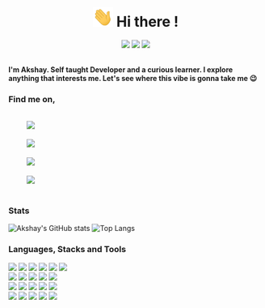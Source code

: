 <!-- Heading -->
 <h1 align="center"><img src="https://raw.githubusercontent.com/ABSphreak/ABSphreak/master/gifs/Hi.gif" width="40px" />&nbsp;Hi there !</h1>


<!-- Badges -->
<div align="center">
	<img src="https://img.shields.io/badge/%F0%9F%8E%B5%20MUSIC-always-blueviolet" />
	<img src="https://img.shields.io/badge/👨‍💻️coding__is-life-blueviolet" />
	<img src="https://gpvc.arturio.dev/akshayitzme"/>
</div>
<br/>
<!-- Paragraph -->
<p><b>I'm Akshay. Self taught Developer and a curious learner. I explore anything that interests me. Let's see where this vibe is gonna take me 😉  </b></p>

<!-- Contact -->
<h3>Find me on,</h3>
	<code>
	 <a href="https://t.me/coderitzme"><img src="https://www.freepnglogos.com/uploads/telegram-logo-png-0.png" width=30/></a>
	 </code>
	  &nbsp;
	<code>
	 <a href="https://instagram.com/akshayitzme"><img src="https://assets.stickpng.com/images/580b57fcd9996e24bc43c521.png" width=30/></a>
 </code>
 	  &nbsp;
	<code>
	 <a href="https://instagram.com/coderitzme"><img src="https://assets.stickpng.com/images/580b57fcd9996e24bc43c521.png" width=30/></a>
 </code>
 	  &nbsp;
	<code>
	 <a href="https://linkedin.com/in/akshayitzme"><img src="https://upload.wikimedia.org/wikipedia/commons/thumb/c/ca/LinkedIn_logo_initials.png/768px-LinkedIn_logo_initials.png" width=30/></a>
 </code>

<!-- Stats -->
<h3>Stats</h3>
<div>

![Akshay's GitHub stats](https://github-readme-stats.vercel.app/api?username=akshayitzme&count_private=true&show_icons=true&theme=tokyonight&hide=stars&include_all_commits=true)
![Top Langs](https://github-readme-stats.vercel.app/api/top-langs/?username=akshayitzme&theme=tokyonight&layout=compact)
</div>

<h3>Languages, Stacks and Tools</h3>
<div>
<img src="https://img.shields.io/badge/javascript-efd81d.svg?&style=for-the-badge&logo=javascript&logoColor=white" height="25"/>
<img src="https://img.shields.io/badge/python-356a97.svg?&style=for-the-badge&logo=python&logoColor=white" height="25"/>
<img src="https://img.shields.io/badge/Go-00a7d0.svg?&style=for-the-badge&logo=go&logoColor=white" height="25"/>
<img src="https://img.shields.io/badge/php-7377ad.svg?&style=for-the-badge&logo=php&logoColor=white" height="25"/>
<img src="https://img.shields.io/badge/C++-0076f7.svg?&style=for-the-badge&logo=cplusplus&logoColor=white" height="25"/>
<img src="https://img.shields.io/badge/html-f4470b.svg?&style=for-the-badge&logo=html5&logoColor=white" height="25"/>
</div>

<div>
	<img src="https://img.shields.io/badge/react-212121.svg?&style=for-the-badge&logo=react&logoColor=79d8f7" height="25"/>
	<img src="https://img.shields.io/badge/node-3e843d.svg?&style=for-the-badge&logo=nodedotjs&logoColor=white" height="25"/>
<img src="https://img.shields.io/badge/express-212121.svg?&style=for-the-badge&logo=express&logoColor=79d8f7" height="25"/>
	<img src="https://img.shields.io/badge/laravel-e9372c.svg?&style=for-the-badge&logo=laravel&logoColor=white" height="25"/>
	<img src="https://img.shields.io/badge/django-092d1f.svg?&style=for-the-badge&logo=django&logoColor=white" height="25"/>
</div>

<div>
	<img src="https://img.shields.io/badge/tailwindcss-06b0cd.svg?&style=for-the-badge&logo=tailwindcss&logoColor=white" height="25"/>
	<img src="https://img.shields.io/badge/bootstrap-53397a.svg?&style=for-the-badge&logo=bootstrap&logoColor=white" height="25"/>
	<img src="https://img.shields.io/badge/materialui-0284ca.svg?&style=for-the-badge&logo=materialui&logoColor=white" height="25"/>
	<img src="https://img.shields.io/badge/sass-c76395.svg?&style=for-the-badge&logo=sass&logoColor=white" height="25"/>
	<img src="https://img.shields.io/badge/photoshop-08004c.svg?&style=for-the-badge&logo=adobephotoshop&logoColor=2fa3f7" height="25"/>
</div>

<div>
	<img src="https://img.shields.io/badge/mysql-42759c.svg?&style=for-the-badge&logo=mysql&logoColor=white" height="25"/>
	<img src="https://img.shields.io/badge/vscode-006eab.svg?&style=for-the-badge&logo=visualstudiocode&logoColor=white" height="25"/>		
	<img src="https://img.shields.io/badge/firefox-f53c23.svg?&style=for-the-badge&logo=firefox&logoColor=white" height="25"/>	
	<img src="https://img.shields.io/badge/manjaro-32c05c.svg?&style=for-the-badge&logo=manjaro&logoColor=white" height="25"/>	
	<img src="https://img.shields.io/badge/spotify-1ccc5b.svg?&style=for-the-badge&logo=spotify&logoColor=white" height="25"/>	
</div>
